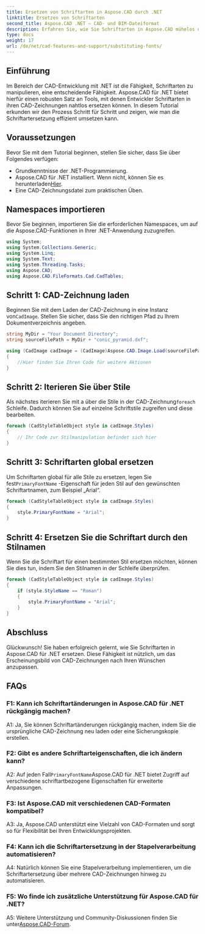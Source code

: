 ```yaml
---
title: Ersetzen von Schriftarten in Aspose.CAD durch .NET
linktitle: Ersetzen von Schriftarten
second_title: Aspose.CAD .NET – CAD- und BIM-Dateiformat
description: Erfahren Sie, wie Sie Schriftarten in Aspose.CAD mühelos durch .NET ersetzen. Befolgen Sie unsere Schritt-für-Schritt-Anleitung für eine effiziente Schriftartanpassung in Ihren CAD-Zeichnungen.
type: docs
weight: 17
url: /de/net/cad-features-and-support/substituting-fonts/
---
```

## Einführung

Im Bereich der CAD-Entwicklung mit .NET ist die Fähigkeit, Schriftarten zu manipulieren, eine entscheidende Fähigkeit. Aspose.CAD für .NET bietet hierfür einen robusten Satz an Tools, mit denen Entwickler Schriftarten in ihren CAD-Zeichnungen nahtlos ersetzen können. In diesem Tutorial erkunden wir den Prozess Schritt für Schritt und zeigen, wie man die Schriftartersetzung effizient umsetzen kann.

## Voraussetzungen

Bevor Sie mit dem Tutorial beginnen, stellen Sie sicher, dass Sie über Folgendes verfügen:

- Grundkenntnisse der .NET-Programmierung.
-  Aspose.CAD für .NET installiert. Wenn nicht, können Sie es herunterladen[Hier](https://releases.aspose.com/cad/net/).
- Eine CAD-Zeichnungsdatei zum praktischen Üben.

## Namespaces importieren

Bevor Sie beginnen, importieren Sie die erforderlichen Namespaces, um auf die Aspose.CAD-Funktionen in Ihrer .NET-Anwendung zuzugreifen.

```csharp
using System;
using System.Collections.Generic;
using System.Linq;
using System.Text;
using System.Threading.Tasks;
using Aspose.CAD;
using Aspose.CAD.FileFormats.Cad.CadTables;
```

## Schritt 1: CAD-Zeichnung laden

 Beginnen Sie mit dem Laden der CAD-Zeichnung in eine Instanz von`CadImage`. Stellen Sie sicher, dass Sie den richtigen Pfad zu Ihrem Dokumentverzeichnis angeben.

```csharp
string MyDir = "Your Document Directory";
string sourceFilePath = MyDir + "conic_pyramid.dxf";

using (CadImage cadImage = (CadImage)Aspose.CAD.Image.Load(sourceFilePath))
{
    //Hier finden Sie Ihren Code für weitere Aktionen
}
```

## Schritt 2: Iterieren Sie über Stile

 Als nächstes iterieren Sie mit a über die Stile in der CAD-Zeichnung`foreach` Schleife. Dadurch können Sie auf einzelne Schriftstile zugreifen und diese bearbeiten.

```csharp
foreach (CadStyleTableObject style in cadImage.Styles)
{
    // Ihr Code zur Stilmanipulation befindet sich hier
}
```

## Schritt 3: Schriftarten global ersetzen

 Um Schriftarten global für alle Stile zu ersetzen, legen Sie fest`PrimaryFontName` -Eigenschaft für jeden Stil auf den gewünschten Schriftartnamen, zum Beispiel „Arial“.

```csharp
foreach (CadStyleTableObject style in cadImage.Styles)
{
    style.PrimaryFontName = "Arial";
}
```

## Schritt 4: Ersetzen Sie die Schriftart durch den Stilnamen

Wenn Sie die Schriftart für einen bestimmten Stil ersetzen möchten, können Sie dies tun, indem Sie den Stilnamen in der Schleife überprüfen.

```csharp
foreach (CadStyleTableObject style in cadImage.Styles)
{
    if (style.StyleName == "Roman")
    {
        style.PrimaryFontName = "Arial";
    }
}
```

## Abschluss

Glückwunsch! Sie haben erfolgreich gelernt, wie Sie Schriftarten in Aspose.CAD für .NET ersetzen. Diese Fähigkeit ist nützlich, um das Erscheinungsbild von CAD-Zeichnungen nach Ihren Wünschen anzupassen.

## FAQs

### F1: Kann ich Schriftartänderungen in Aspose.CAD für .NET rückgängig machen?

A1: Ja, Sie können Schriftartänderungen rückgängig machen, indem Sie die ursprüngliche CAD-Zeichnung neu laden oder eine Sicherungskopie erstellen.

### F2: Gibt es andere Schriftarteigenschaften, die ich ändern kann?

A2: Auf jeden Fall`PrimaryFontName`Aspose.CAD für .NET bietet Zugriff auf verschiedene schriftartbezogene Eigenschaften für erweiterte Anpassungen.

### F3: Ist Aspose.CAD mit verschiedenen CAD-Formaten kompatibel?

A3: Ja, Aspose.CAD unterstützt eine Vielzahl von CAD-Formaten und sorgt so für Flexibilität bei Ihren Entwicklungsprojekten.

### F4: Kann ich die Schriftartersetzung in der Stapelverarbeitung automatisieren?

A4: Natürlich können Sie eine Stapelverarbeitung implementieren, um die Schriftartersetzung über mehrere CAD-Zeichnungen hinweg zu automatisieren.

### F5: Wo finde ich zusätzliche Unterstützung für Aspose.CAD für .NET?

 A5: Weitere Unterstützung und Community-Diskussionen finden Sie unter[Aspose.CAD-Forum](https://forum.aspose.com/c/cad/19).

